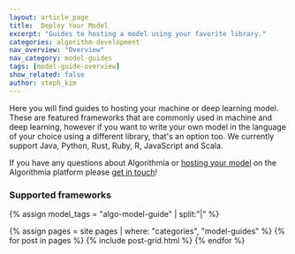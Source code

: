 ```yaml
---
layout: article_page
title:  Deploy Your Model
excerpt: "Guides to hosting a model using your favorite library."
categories: algorithm-development
nav_overview: "Overview"
nav_category: model-guides
tags: [model-guide-overview]
show_related: false
author: steph_kim
---
```


Here you will find guides to hosting your machine or deep learning model. These are featured frameworks that are commonly used in machine and deep learning, however if you want to write your own model in the language of your choice using a different library, that's an option too. We currently support Java, Python, Rust, Ruby, R, JavaScript and Scala.

If you have any questions about Algorithmia or <a href="https://blog.algorithmia.com/how-we-hosted-our-model-as-a-microservice/">hosting your model</a> on the Algorithmia platform please <a href="mailto:support@algorithmia.com">get in touch</a>!


### Supported frameworks
{% assign model_tags = "algo-model-guide" | split:"|" %}
<div class="row lang-tile-container">
  {% assign pages = site.pages | where: "categories", "model-guides" %}
  {% for post in pages %}
		{% include post-grid.html %}
  {% endfor %}
</div>
